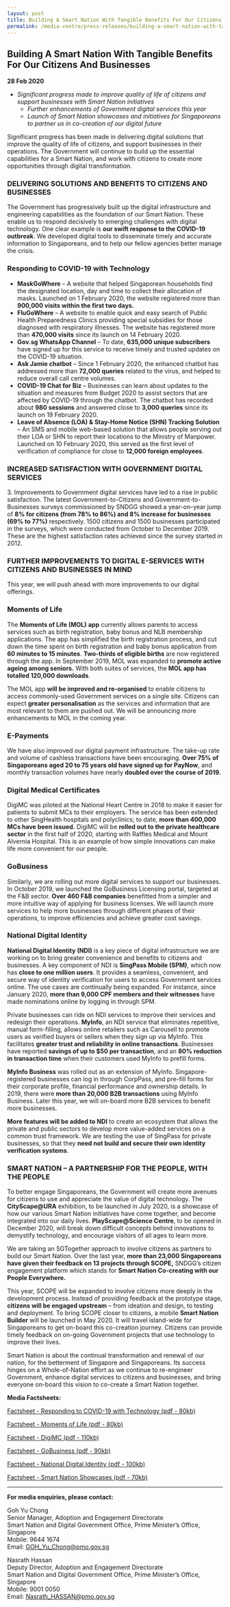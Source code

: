 ```yaml
---
layout: post
title: Building A Smart Nation With Tangible Benefits For Our Citizens And Businesses
permalink: /media-centre/press-releases/building-a-smart-nation-with-tangible-benefits--for-our-citizens-and-businesses/
---
```

## Building A Smart Nation With Tangible Benefits For Our Citizens And Businesses

**28 Feb 2020**

* _Significant progress made to improve quality of life of citizens and support businesses with Smart Nation initiatives_
  * _Further enhancements of Government digital services this year_
  * _Launch of Smart Nation showcases and initiatives for Singaporeans to partner us in co-creation of our digital future_

Significant progress has been made in delivering digital solutions that improve the quality of life of citizens, and support businesses in their operations. The Government will continue to build up the essential capabilities for a Smart Nation, and work with citizens to create more opportunities through digital transformation.

### DELIVERING SOLUTIONS AND BENEFITS TO CITIZENS AND BUSINESSES

The Government has progressively built up the digital infrastructure and engineering capabilities as the foundation of our Smart Nation. These enable us to respond decisively to emerging challenges with digital technology. One clear example is  **our swift response to the COVID-19 outbreak**. We developed digital tools to disseminate timely and accurate information to Singaporeans, and to help our fellow agencies better manage the crisis.

### Responding to COVID-19 with Technology

* **MaskGoWhere** – A website that helped Singaporean households find the designated location, day and time to collect their allocation of masks. Launched on 1 February 2020, the website registered more than  **900,000 visits within the first two days.**
* **FluGoWhere** – A website to enable quick and easy search of Public Health Preparedness Clinics providing special subsidies for those diagnosed with respiratory illnesses. The website has registered more than  **470,000 visits**  since its launch on 14 February 2020.  
* **Gov.sg WhatsApp Channel** – To date,  **635,000 unique subscribers**  have signed up for this service to receive timely and trusted updates on the COVID-19 situation.
* **Ask Jamie chatbot** – Since 1 February 2020, the enhanced chatbot has addressed more than  **72,000 queries**  related to the virus, and helped to reduce overall call centre volumes.
* **COVID-19 Chat for Biz** – Businesses can learn about updates to the situation and measures from Budget 2020 to assist sectors that are affected by COVID-19 through the chatbot. The chatbot has recorded about  **980 sessions**  and answered close to  **3,000 queries**  since its launch on 19 February 2020.
* **Leave of Absence (LOA) & Stay-Home Notice (SHN) Tracking Solution** – An SMS and mobile web-based solution that allows people serving out their LOA or SHN to report their locations to the Ministry of Manpower. Launched on 10 February 2020, this served as the first level of verification of compliance for close to  **12,000 foreign employees**.

### INCREASED SATISFACTION WITH GOVERNMENT DIGITAL SERVICES

3\. Improvements to Government digital services have led to a rise in public satisfaction. The latest Government-to-Citizens and Government-to-Businesses surveys commissioned by SNDGG showed a year-on-year jump of  **8% for citizens (from 78% to 86%) and 8% increase for businesses (69% to 77%)** respectively. 1500 citizens and 1500 businesses participated in the surveys, which were conducted from October to December 2019. These are the highest satisfaction rates achieved since the survey started in 2012.

### FURTHER IMPROVEMENTS TO DIGITAL E-SERVICES WITH CITIZENS AND BUSINESSES IN MIND

This year, we will push ahead with more improvements to our digital offerings.

### Moments of Life

The  **Moments of Life (MOL)**  **app**  currently allows parents to access services such as birth registration, baby bonus and NLB membership applications. The app has simplified the birth registration process, and cut down the time spent on birth registration and baby bonus application from  **60 minutes to 15 minutes**.  **Two-thirds of eligible births**  are now registered through the app. In September 2019, MOL was expanded to  **promote active ageing among seniors.** With both suites of services, the  **MOL app has totalled 120,000 downloads**.

The MOL app  **will be improved and re-organised**  to enable citizens to access commonly-used Government services on a single site. Citizens can expect **greater personalisation**  as the services and information that are most relevant to them are pushed out. We will be announcing more enhancements to MOL in the coming year.

### E-Payments

We have also improved our digital payment infrastructure. The take-up rate and volume of cashless transactions have been encouraging.  **Over 75% of Singaporeans aged 20 to 75 years old have signed up for PayNow**, and monthly transaction volumes have nearly  **doubled over the course of 2019.**

### Digital Medical Certificates

DigiMC was piloted at the National Heart Centre in 2018 to make it easier for patients to submit MCs to their employers. The service has been extended to other SingHealth hospitals and polyclinics; to date,  **more than 400,000 MCs have been issued.** DigiMC will be  **rolled out to the private healthcare sector**  in the first half of 2020, starting with Raffles Medical and Mount Alvernia Hospital. This is an example of how simple innovations can make life more convenient for our people.

### GoBusiness

Similarly, we are rolling out more digital services to support our businesses. In October 2019, we launched the GoBusiness Licensing portal, targeted at the F&B sector.  **Over 460 F&B companies**  benefitted from a simpler and more intuitive way of applying for business licenses. We will launch more services to help more businesses through different phases of their operations, to improve efficiencies and achieve greater cost savings.

### National Digital Identity

**National Digital Identity (NDI)** is a key piece of digital infrastructure we are working on to bring greater convenience and benefits to citizens and businesses. A key component of NDI is  **SingPass Mobile (SPM)**, which now has  **close to one million users**. It provides a seamless, convenient, and secure way of identity verification for users to access Government services online. The use cases are continually being expanded. For instance, since January 2020,  **more than 9,000 CPF members and their witnesses**  have made nominations online by logging in through SPM.

Private businesses can ride on NDI services to improve their services and redesign their operations.  **MyInfo**, an NDI service that eliminates repetitive, manual form-filling, allows online retailers such as Carousell to promote users as verified buyers or sellers when they sign up via MyInfo. This facilitates  **greater trust and reliability in online transactions**. Businesses have reported  **savings of up to $50 per transaction**, and an  **80% reduction in transaction time** when their customers used MyInfo to prefill forms.

**MyInfo Business**  was rolled out as an extension of MyInfo. Singapore-registered businesses can log in through CorpPass, and pre-fill forms for their corporate profile, financial performance and ownership details. In 2019, there were  **more than 20,000 B2B transactions**  using MyInfo Business.  Later this year, we will on-board more B2B services to benefit more businesses.

**More features will be added to NDI**  to create an ecosystem that allows the private and public sectors to develop more value-added services on a common trust framework. We are testing the use of SingPass for private businesses, so that they **need not build and secure their own identity verification systems**.

### SMART NATION – A PARTNERSHIP FOR THE PEOPLE, WITH THE PEOPLE

To better engage Singaporeans, the Government will create more avenues for citizens to use and appreciate the value of digital technology. The  **CityScape@URA**  exhibition, to be launched in July 2020, is a showcase of how our various Smart Nation initiatives have come together, and become integrated into our daily lives.  **PlayScape@Science Centre**, to be opened in December 2020, will break down difficult concepts behind innovations to demystify technology, and encourage visitors of all ages to learn more.

We are taking an SGTogether approach to involve citizens as partners to build our Smart Nation. Over the last year,  **more than 23,000 Singaporeans have given their feedback on 13 projects through SCOPE,** SNDGG’s citizen engagement platform which stands for  **Smart Nation Co-creating with our People Everywhere.**

This year, SCOPE will be expanded to involve citizens more deeply in the development process. Instead of providing feedback at the prototype stage,  **citizens will be engaged upstream** – from ideation and design, to testing and deployment. To bring SCOPE closer to citizens, a mobile  **Smart Nation Builder** will be launched in May 2020. It will travel island-wide for Singaporeans to get on-board this co-creation journey. Citizens can provide timely feedback on on-going Government projects that use technology to improve their lives.

Smart Nation is about the continual transformation and renewal of our nation, for the betterment of Singapore and Singaporeans. Its success hinges on a Whole-of-Nation effort as we continue to re-engineer Government, enhance digital services to citizens and businesses, and bring everyone on-board this vision to co-create a Smart Nation together.

**Media Factsheets:**

[Factsheet - Responding to COVID-19 with Technology (pdf - 80kb)](/files/press-releases/2020/factsheet-responding-to-covid-19-with-technology-28feb20.pdf)

[Factsheet - Moments of Life (pdf - 80kb)](/files/press-releases/2020/factsheet-moments-of-life-28feb20.pdf)

[Factsheet - DigiMC (pdf - 110kb)](/files/press-releases/2020/factsheet-digimc-28feb20.pdf)

[Factsheet - GoBusiness (pdf - 90kb)](/files/press-releases/2020/factsheet-gobusiness-28feb20.pdf)

[Factsheet - National Digital Identity (pdf - 100kb)](/files/press-releases/2020/factsheet-national-digital-identity-28feb20.pdf)

[Factsheet - Smart Nation Showcases (pdf - 70kb)](/files/press-releases/2020/factsheet-smart-nation-showcases-28feb20.pdf)

---

**For media enquiries, please contact:**

Goh Yu Chong<br>
Senior Manager, Adoption and Engagement Directorate<br>
Smart Nation and Digital Government Office, Prime Minister’s Office, Singapore<br>
Mobile: 9644 1674<br>
Email:  [GOH_Yu_Chong@pmo.gov.sg](mailto:GOH_Yu_Chong@pmo.gov.sg)

Nasrath Hassan<br>
Deputy Director, Adoption and Engagement Directorate<br>
Smart Nation and Digital Government Office, Prime Minister’s Office, Singapore<br>
Mobile: 9001 0050<br>
Email: [Nasrath_HASSAN@pmo.gov.sg](mailto:Nasrath_HASSAN@pmo.gov.sg)